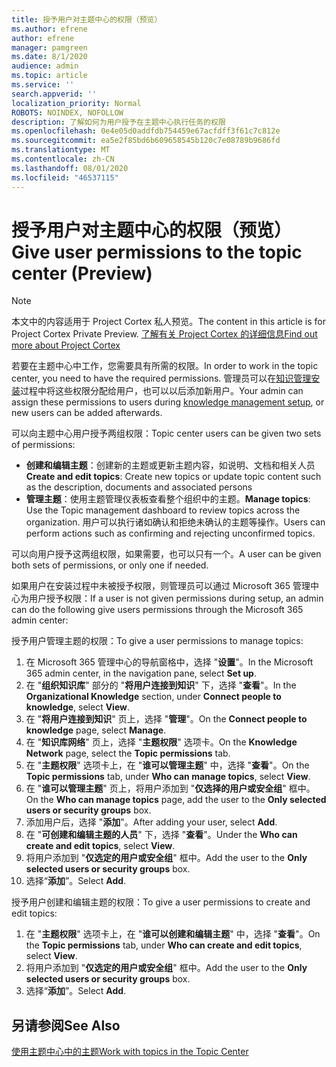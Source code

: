 ```yaml
---
title: 授予用户对主题中心的权限（预览）
ms.author: efrene
author: efrene
manager: pamgreen
ms.date: 8/1/2020
audience: admin
ms.topic: article
ms.service: ''
search.appverid: ''
localization_priority: Normal
ROBOTS: NOINDEX, NOFOLLOW
description: 了解如何为用户授予在主题中心执行任务的权限
ms.openlocfilehash: 0e4e05d0addfdb754459e67acfdff3f61c7c812e
ms.sourcegitcommit: ea5e2f85bd6b609658545b120c7e08789b9686fd
ms.translationtype: MT
ms.contentlocale: zh-CN
ms.lasthandoff: 08/01/2020
ms.locfileid: "46537115"
---
```

# <a name="give-user-permissions-to-the-topic-center-preview"></a><span data-ttu-id="23e8c-103">授予用户对主题中心的权限（预览）</span><span class="sxs-lookup"><span data-stu-id="23e8c-103">Give user permissions to the topic center (Preview)</span></span>

> [!Note] 
> <span data-ttu-id="23e8c-104">本文中的内容适用于 Project Cortex 私人预览。</span><span class="sxs-lookup"><span data-stu-id="23e8c-104">The content in this article is for Project Cortex Private Preview.</span></span> [<span data-ttu-id="23e8c-105">了解有关 Project Cortex 的详细信息</span><span class="sxs-lookup"><span data-stu-id="23e8c-105">Find out more about Project Cortex</span></span>](https://aka.ms/projectcortex) 

<span data-ttu-id="23e8c-106">若要在主题中心中工作，您需要具有所需的权限。</span><span class="sxs-lookup"><span data-stu-id="23e8c-106">In order to work in the topic center, you need to have the required permissions.</span></span> <span data-ttu-id="23e8c-107">管理员可以在[知识管理安装](set-up-knowledge-network.md)过程中将这些权限分配给用户，也可以以后添加新用户。</span><span class="sxs-lookup"><span data-stu-id="23e8c-107">Your admin can assign these permissions to users during [knowledge management setup](set-up-knowledge-network.md), or new users can be added afterwards.</span></span>

<span data-ttu-id="23e8c-108">可以向主题中心用户授予两组权限：</span><span class="sxs-lookup"><span data-stu-id="23e8c-108">Topic center users can be given two sets of permissions:</span></span>

- <span data-ttu-id="23e8c-109">**创建和编辑主题**：创建新的主题或更新主题内容，如说明、文档和相关人员</span><span class="sxs-lookup"><span data-stu-id="23e8c-109">**Create and edit topics**: Create new topics or update topic content such as the description, documents and associated persons</span></span>
- <span data-ttu-id="23e8c-110">**管理主题**：使用主题管理仪表板查看整个组织中的主题。</span><span class="sxs-lookup"><span data-stu-id="23e8c-110">**Manage topics**: Use the Topic management dashboard to review topics across the organization.</span></span> <span data-ttu-id="23e8c-111">用户可以执行诸如确认和拒绝未确认的主题等操作。</span><span class="sxs-lookup"><span data-stu-id="23e8c-111">Users can perform actions such as confirming and rejecting unconfirmed topics.</span></span>

<span data-ttu-id="23e8c-112">可以向用户授予这两组权限，如果需要，也可以只有一个。</span><span class="sxs-lookup"><span data-stu-id="23e8c-112">A user can be given both sets of permissions, or only one if needed.</span></span> 

<span data-ttu-id="23e8c-113">如果用户在安装过程中未被授予权限，则管理员可以通过 Microsoft 365 管理中心为用户授予权限：</span><span class="sxs-lookup"><span data-stu-id="23e8c-113">If a user is not given permissions during setup, an admin can do the following give users permissions through the Microsoft 365 admin center:</span></span>

<span data-ttu-id="23e8c-114">授予用户管理主题的权限：</span><span class="sxs-lookup"><span data-stu-id="23e8c-114">To give a user permissions to manage topics:</span></span>

1. <span data-ttu-id="23e8c-115">在 Microsoft 365 管理中心的导航窗格中，选择 "**设置**"。</span><span class="sxs-lookup"><span data-stu-id="23e8c-115">In the Microsoft 365 admin center, in the navigation pane, select **Set up**.</span></span>
2. <span data-ttu-id="23e8c-116">在 "**组织知识库**" 部分的 "**将用户连接到知识**" 下，选择 "**查看**"。</span><span class="sxs-lookup"><span data-stu-id="23e8c-116">In the **Organizational Knowledge** section, under **Connect people to knowledge**, select **View**.</span></span>
3. <span data-ttu-id="23e8c-117">在 "**将用户连接到知识**" 页上，选择 "**管理**"。</span><span class="sxs-lookup"><span data-stu-id="23e8c-117">On the **Connect people to knowledge** page, select **Manage**.</span></span>
4. <span data-ttu-id="23e8c-118">在 "**知识库网络**" 页上，选择 "**主题权限**" 选项卡。</span><span class="sxs-lookup"><span data-stu-id="23e8c-118">On the **Knowledge Network** page, select the **Topic permissions** tab.</span></span>
5. <span data-ttu-id="23e8c-119">在 "**主题权限**" 选项卡上，在 "**谁可以管理主题**" 中，选择 "**查看**"。</span><span class="sxs-lookup"><span data-stu-id="23e8c-119">On the **Topic permissions** tab, under **Who can manage topics**, select **View**.</span></span>
6.  <span data-ttu-id="23e8c-120">在 "**谁可以管理主题**" 页上，将用户添加到 "**仅选择的用户或安全组**" 框中。</span><span class="sxs-lookup"><span data-stu-id="23e8c-120">On the **Who can manage topics** page, add the user to the **Only selected users or security groups** box.</span></span>
7. <span data-ttu-id="23e8c-121">添加用户后，选择 "**添加**"。</span><span class="sxs-lookup"><span data-stu-id="23e8c-121">After adding your user, select **Add**.</span></span>
3. <span data-ttu-id="23e8c-122">在 "**可创建和编辑主题的人员**" 下，选择 "**查看**"。</span><span class="sxs-lookup"><span data-stu-id="23e8c-122">Under the **Who can create and edit topics**, select **View**.</span></span>
4. <span data-ttu-id="23e8c-123">将用户添加到 "**仅选定的用户或安全组**" 框中。</span><span class="sxs-lookup"><span data-stu-id="23e8c-123">Add the user to the **Only selected users or security groups** box.</span></span>
5. <span data-ttu-id="23e8c-124">选择“**添加**”。</span><span class="sxs-lookup"><span data-stu-id="23e8c-124">Select **Add**.</span></span>

<span data-ttu-id="23e8c-125">授予用户创建和编辑主题的权限：</span><span class="sxs-lookup"><span data-stu-id="23e8c-125">To give a user permissions to create and edit topics:</span></span>

1. <span data-ttu-id="23e8c-126">在 "**主题权限**" 选项卡上，在 "**谁可以创建和编辑主题**" 中，选择 "**查看**"。</span><span class="sxs-lookup"><span data-stu-id="23e8c-126">On the **Topic permissions** tab, under **Who can create and edit topics**, select **View**.</span></span>
2. <span data-ttu-id="23e8c-127">将用户添加到 "**仅选定的用户或安全组**" 框中。</span><span class="sxs-lookup"><span data-stu-id="23e8c-127">Add the user to the **Only selected users or security groups** box.</span></span>
3. <span data-ttu-id="23e8c-128">选择“**添加**”。</span><span class="sxs-lookup"><span data-stu-id="23e8c-128">Select **Add**.</span></span>



## <a name="see-also"></a><span data-ttu-id="23e8c-129">另请参阅</span><span class="sxs-lookup"><span data-stu-id="23e8c-129">See Also</span></span>
  
[<span data-ttu-id="23e8c-130">使用主题中心中的主题</span><span class="sxs-lookup"><span data-stu-id="23e8c-130">Work with topics in the Topic Center</span></span>](work-with-topics.md)



